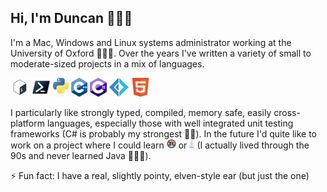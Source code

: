 ## Hi, I'm Duncan 👨🏻‍💻

I'm a Mac, Windows and Linux systems administrator working at the University of
Oxford 👨🏻‍🎓. Over the years I've written a variety of small to moderate-sized projects in a
mix of languages.

<img src=images/full_colored_dark.svg height="30" alt="Bash"> <img src=images/ps_black_128.svg height="30" alt="Powershell"> <img src=images/python.svg height="30" alt="Python"> <img src=images/ISO_C%2B%2B_Logo.svg height="30" alt="C++"> <img src=images/Logo_C_sharp.svg height="30" alt="C#"> <img src=images/F_Sharp_logo.svg height="30" alt="F#"> <img src=images/html5.svg height="30" alt="HTML5">

I particularly like strongly typed, compiled, memory safe, easily cross-platform languages,
especially those with well integrated unit testing frameworks (C# is probably my strongest
👍🏻). In the future I'd quite like to work on a project where I could learn
<img src=images/rust-logo-64x64.png height="15" title="Rust"> or
<img src=images/Java.png height="15" title="Java"> (I actually lived through the
90s and never learned Java 🤷🏻‍♂️).

⚡ Fun fact: I have a real, slightly pointy, elven-style ear (but just the one)

<!--
**halfelven/halfelven** is a ✨ _special_ ✨ repository because its `README.md`
(this file) appears on your GitHub profile.

Here are some ideas to get you started:

- 🔭 I’m currently working on ...
- 🌱 I’m currently learning ...
- 👯 I’m looking to collaborate on ...
- 🤔 I’m looking for help with ...
- 💬 Ask me about ...
- 📫 How to reach me: ...
- 😄 Pronouns: ...
- ⚡ Fun fact: ...
-->

